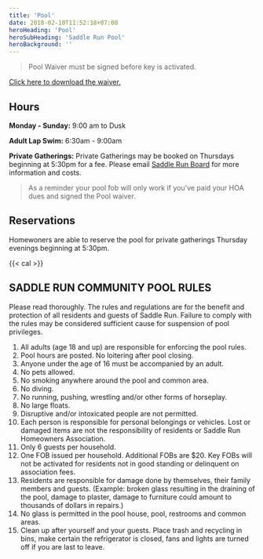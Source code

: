 ```yaml
---
title: 'Pool'
date: 2018-02-10T11:52:18+07:00
heroHeading: 'Pool'
heroSubHeading: 'Saddle Run Pool'
heroBackground: ''
---
```


>Pool Waiver must be signed before key is activated.

[Click here to download the
waiver.](https://docs.google.com/document/d/1Fy921RECHPZib1h2O8XsAsqz-y1xdTQu/edit?usp=sharing&ouid=115726158870129633724&rtpof=true&sd=true)

## Hours

**Monday - Sunday:**   9:00 am to Dusk

**Adult Lap Swim:**   6:30am - 9:00am

**Private Gatherings:**   Private Gatherings may be booked on Thursdays beginning at 5:30pm for a fee.
Please email [Saddle Run Board](mailto:board@saddle.run) for more information and
costs.

> As a reminder your pool fob will only work if you've paid your HOA dues and
> signed the Pool waiver.

## Reservations

Homewoners are able to reserve the pool for private gatherings Thursday evenings
beginning at 5:30pm.

{{< cal >}}

## SADDLE RUN COMMUNITY POOL RULES

Please read thoroughly. The rules and regulations are for the benefit and
protection of all residents and guests of Saddle Run. Failure to comply with the rules may be considered sufficient cause for suspension of pool privileges.

1. All adults (age 18 and up) are responsible for enforcing the pool rules.
2. Pool hours are posted. No loitering after pool closing.
3. Anyone under the age of 16 must be accompanied by an adult.
4. No pets allowed.
5. No smoking anywhere around the pool and common area.
6. No diving.
7. No running, pushing, wrestling and/or other forms of horseplay.
8. No large floats.
9. Disruptive and/or intoxicated people are not permitted.
10. Each person is responsible for personal belongings or vehicles. Lost or damaged items are not the responsibility of residents or Saddle Run Homeowners Association.
11. Only 6 guests per household.
12. One FOB issued per household. Additional FOBs are $20. Key FOBs will not be activated for residents not in good standing or delinquent on association fees.
13. Residents are responsible for damage done by themselves, their family members and guests. (Example: broken glass resulting in the draining of the pool, damage to plaster, damage to furniture could amount to thousands of dollars in repairs.)
14. No glass is permitted in the pool house, pool, restrooms and common areas.
15. Clean up after yourself and your guests. Place trash and recycling in bins, make certain the refrigerator is closed, fans and lights are turned off if you are last to leave.
